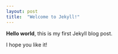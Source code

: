 ```yaml
---
layout: post
title:  "Welcome to Jekyll!"
---
```


**Hello world**, this is my first Jekyll blog post.

I hope you like it!
